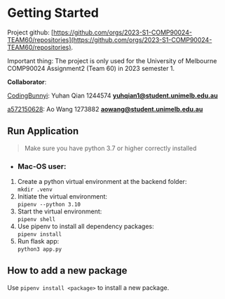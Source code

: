# Getting Started
Project github: [https://github.com/orgs/2023-S1-COMP90024-TEAM60/repositories](https://github.com/orgs/2023-S1-COMP90024-TEAM60/repositories).

Important thing: The project is only used for the University of Melbourne COMP90024 Assignment2 (Team 60) in 2023 semester 1.

**Collaborator**:<br>

[CodingBunnyi](https://github.com/CodingBunnyi): Yuhan Qian 1244574 [**yuhqian1@student.unimelb.edu.au**](mailto:yuhqian1@student.unimelb.edu.au)<br>

[a572150628](https://github.com/a572150628): Ao Wang 1273882 [**aowang@student.unimelb.edu.au**](mailto:aowang@student.unimelb.edu.au)<br>

  
## Run Application
> Make sure you have python 3.7 or higher correctly installed

* ### Mac-OS user:
1. Create a python virtual environment at the backend folder: <br>
`mkdir .venv`
2. Initiate the virtual environment: <br>
`pipenv --python 3.10`
3. Start the virtual environment: <br>
`pipenv shell`
4. Use pipenv to install all dependency packages: <br>
`pipenv install`
5. Run flask app: <br>
`python3 app.py` 

## How to add a new package
Use `pipenv install <package>` to install a new package. 
